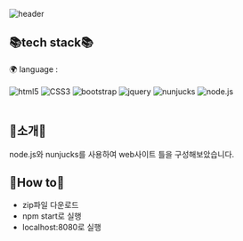 ![header](https://capsule-render.vercel.app/api?type=waving&color=auto&height=300&section=header&text=Yeonji%20Github!&fontSize=90&fontColor=#333333)

## 📚tech stack📚
🌍 language : 
<br/><br/>
<img alt="html5" src ="https://img.shields.io/badge/html5-E34F26.svg?&style=for-the-badge&logo=html5&logoColor=black"/> 
<img alt="CSS3" src="https://img.shields.io/badge/CSS3-1572B6.svg?&style=for-the-badge&logo=CSS3&logoColor=white"/> 
<img alt="bootstrap" src="https://img.shields.io/badge/bootstrap-7952B3.svg?&style=for-the-badge&logo=bootstrap&logoColor=white"/> 
<img alt="jquery" src="https://img.shields.io/badge/jquery-0769AD.svg?&style=for-the-badge&logo=jquery&logoColor=white"/> 
<img alt="nunjucks" src="https://img.shields.io/badge/nunjucks-1C4913.svg?&style=for-the-badge&logo=nunjucks&logoColor=white"/> 
<img alt="node.js" src="https://img.shields.io/badge/node.js-339933.svg?&style=for-the-badge&logo=node.js&logoColor=white"/> 
<br/><br/>

## 📢소개📢
node.js와 nunjucks를 사용하여 web사이트 틀을 구성해보았습니다.

## 🔎How to🔎
- zip파일 다운로드
- npm start로 실행
- localhost:8080로 실행
